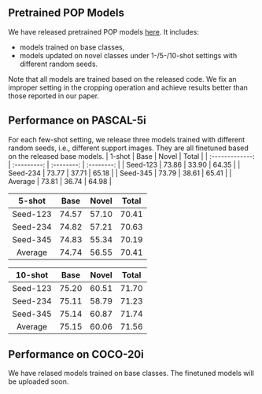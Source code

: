 ## Pretrained POP Models
We have released pretrained POP models [here](https://drive.google.com/drive/folders/1x_ujxvyOlPyfopdFjikuMx4bpilNbAiG?usp=sharing). It includes: 
- models trained on base classes,
- models updated on novel classes under 1-/5-/10-shot settings with different random seeds.

Note that all models are trained based on the released code. We fix an improper setting in the cropping operation and achieve results better than those reported in our paper.

## Performance on PASCAL-5i
For each few-shot setting, we release three models trained with different random seeds, i.e., different support images. They are all finetuned based on the released base models.
|     1-shot     |  Base |  Novel  |     Total    |
| :-------------: | :---------: | :--------: | :--------: |
| Seed-123 |    73.86     |    33.90   |     64.35    |
| Seed-234 |    73.77     |    37.71   |     65.18    |
| Seed-345 |    73.79     |    38.61   |     65.41    |
| Average  |    73.81     |    36.74   |     64.98    |

|     5-shot     |  Base |  Novel  |     Total    |
| :-------------: | :---------: | :--------: | :--------: |
| Seed-123 |    74.57     |    57.10   |     70.41    |
| Seed-234 |    74.82     |    57.21   |     70.63    |
| Seed-345 |    74.83     |    55.34   |     70.19    |
| Average  |    74.74     |    56.55   |     70.41    |

|     10-shot     |  Base |  Novel  |     Total    |
| :-------------: | :---------: | :--------: | :--------: |
| Seed-123 |    75.20     |    60.51   |     71.70    |
| Seed-234 |    75.11     |    58.79   |     71.23    |
| Seed-345 |    75.14     |    60.87   |     71.74    |
| Average  |    75.15     |    60.06   |     71.56    |

## Performance on COCO-20i
We have relased models trained on base classes. The finetuned models will be uploaded soon.